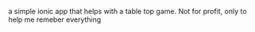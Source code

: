 a simple ionic app that helps with a table top game. Not for profit, only to help me remeber everything
